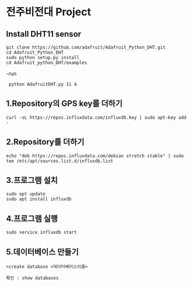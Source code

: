 # 전주비전대 Project

## Install DHT11 sensor
```
git clone https://github.com/adafruit/Adafruit_Python_DHT.git
cd Adafruit_Python_DHT
sudo python setup.py install
cd Adafruit_python_DHT/examples
```
   -run
   ```
    python AdafruitDHT.py 11 4
   ```
   
  ## 1.Repository의 GPS key를 더하기
```
curl -sL https://repos.influxdata.com/influxdb.key | sudo apt-key add -
```
  ## 2.Repository를 더하기
```
echo "deb https://repos.influxdata.com/debian stretch stable" | sudo tee /etc/apt/sources.list.d/influxdb.list
```
  ## 3.프로그램 설치
```
sudo apt update
sudo apt install influxdb
```
  ## 4.프로그램 실행
```
sudo service influxdb start
```
  ## 5.데이터베이스 만들기
```
>create database <데이터베이스이름>
```
```
확인 : show databases
```
